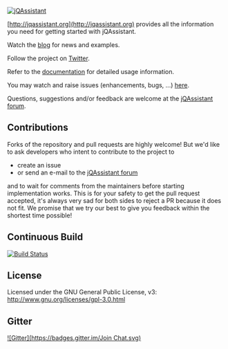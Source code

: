 [![jQAssistant](https://github.com/buschmais/jqassistant/blob/master/distribution/src/main/asciidoc/images/jQA_logo.png "jQAssistant")](http://jqassistant.org)
 

[http://jqassistant.org](http://jqassistant.org) provides all the information you need for getting started with jQAssistant.

Watch the [blog](http://jqassistant.org/blog/) for news and examples.

Follow the project on [Twitter](https://twitter.com/jqassistant).

Refer to the [documentation](https://buschmais.github.io/jqassistant/doc/1.1.3) for detailed usage information.

You may watch and raise issues (enhancements, bugs, ...) [here](https://github.com/buschmais/jqassistant/issues).

Questions, suggestions and/or feedback are welcome at the [jQAssistant forum](https://groups.google.com/forum/#!forum/jqassistant).

## Contributions

Forks of the repository and pull requests are highly welcome! But we'd like to ask developers who intent to contribute to the project to 

- create an issue 
- or send an e-mail to the [jQAssistant forum](https://groups.google.com/forum/#!forum/jqassistant)

and to wait for comments from the maintainers before starting implementation works. This is for your safety to get the pull request accepted, it's always very sad for both sides to reject a PR because it does not fit. We promise that we try our best to give you feedback within the shortest time possible!

## Continuous Build

[![Build Status](https://travis-ci.org/buschmais/jqassistant.svg?branch=master)](https://travis-ci.org/buschmais/jqassistant)

## License

Licensed under the GNU General Public License, v3: http://www.gnu.org/licenses/gpl-3.0.html

## Gitter

[![Gitter](https://badges.gitter.im/Join Chat.svg)](https://gitter.im/buschmais/jqassistant?utm_source=badge&utm_medium=badge&utm_campaign=pr-badge&utm_content=badge)
